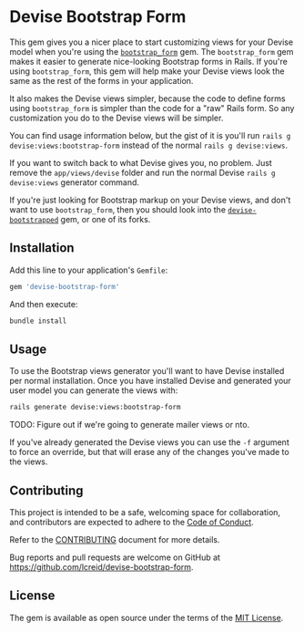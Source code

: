 # Devise Bootstrap Form

This gem gives you a nicer place to start customizing views for your Devise model when you're using the [`bootstrap_form`](https://github.com/bootstrap-ruby/bootstrap_form) gem. The `bootstrap_form` gem makes it easier to generate nice-looking Bootstrap forms in Rails. If you're using `bootstrap_form`, this gem will help make your Devise views look the same as the rest of the forms in your application.

It also makes the Devise views simpler, because the code to define forms using `bootstrap_form` is simpler than the code for a "raw" Rails form. So any customization you do to the Devise views will be simpler.

You can find usage information below, but the gist of it is you'll run `rails g devise:views:bootstrap-form` instead of the normal `rails g devise:views`.

If you want to switch back to what Devise gives you, no problem. Just remove the `app/views/devise` folder and run the normal Devise `rails g devise:views` generator command.

If you're just looking for Bootstrap markup on your Devise views, and don't want to use `bootstrap_form`, then you should look into the [`devise-bootstrapped`](https://github.com/king601/devise-bootstrapped) gem, or one of its forks.

## Installation

Add this line to your application's `Gemfile`:

```ruby
gem 'devise-bootstrap-form'
```

And then execute:
```bash
bundle install
```

## Usage

To use the Bootstrap views generator you'll want to have Devise installed per normal installation. Once you have installed Devise and generated your user model you can generate the views with:

```bash
rails generate devise:views:bootstrap-form
```

TODO: Figure out if we're going to generate mailer views or nto.

If you've already generated the Devise views you can use the `-f` argument to force an override, but that will erase any of the changes you've made to the views.

## Contributing

This project is intended to be a safe, welcoming space for collaboration, and contributors are expected to adhere to the [Code of Conduct](CODE_OF_CONDUCT.md).

Refer to the [CONTRIBUTING](devise-bootstrap-form/blob/master/CODE_OF_CONDUCT.md) document for more details.

Bug reports and pull requests are welcome on GitHub at https://github.com/lcreid/devise-bootstrap-form.

## License

The gem is available as open source under the terms of the [MIT License](http://opensource.org/licenses/MIT).
